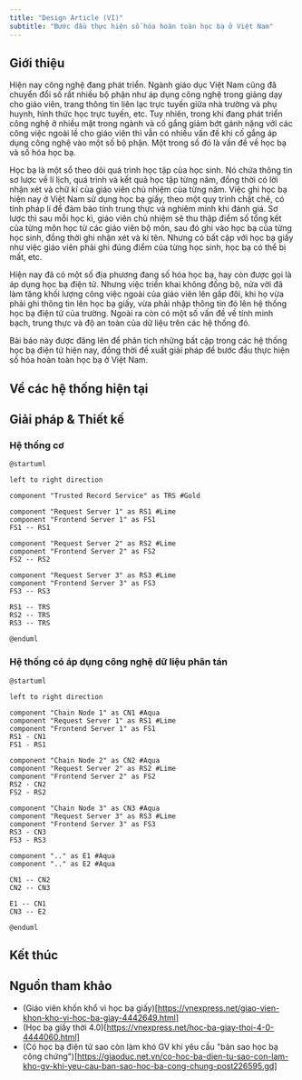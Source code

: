 ```yaml
---
title: "Design Article (VI)"
subtitle: "Bước đầu thực hiện số hóa hoàn toàn học bạ ở Việt Nam"
---
```


## Giới thiệu

Hiện nay công nghệ đang phát triển. Ngành giáo dục Việt Nam cũng đã chuyển đổi số rất nhiều bộ phận như áp dụng công nghệ trong giảng dạy cho giáo viên, trang thông tin liên lạc trực tuyến giữa nhà trường và phụ huynh, hình thức học trực tuyến, etc. Tuy nhiên, trong khi đang phát triển công nghệ ở nhiều mặt trong ngành và cố gắng giảm bớt gánh nặng với các công việc ngoài lề cho giáo viên thì vẫn có nhiều vấn đề khi cố gắng áp dụng công nghệ vào một số bộ phận. Một trong số đó là vấn đề về học bạ và số hóa học bạ.

Học bạ là một sổ theo dõi quá trình học tập của học sinh. Nó chứa thông tin sơ lược về lí lịch, quá trình và kết quả học tập từng năm, đồng thời có lời nhận xét và chữ kí của giáo viên chủ nhiệm của từng năm. Việc ghi học bạ hiện nay ở Việt Nam sử dụng học bạ giấy, theo một quy trình chặt chẽ, có tính pháp lí để đảm bảo tính trung thực và nghiêm minh khi đánh giá. Sơ lược thì sau mỗi học kì, giáo viên chủ nhiệm sẽ thu thập điểm số tổng kết của từng môn học từ các giáo viên bộ môn, sau đó ghi vào học bạ của từng học sinh, đồng thời ghi nhận xét và kí tên. Nhưng có bất cập với học bạ giấy như việc giáo viên phải ghi đúng điểm của từng học sinh, học bạ có thể bị mất, etc.

Hiện nay đã có một số địa phương đang số hóa học bạ, hay còn được gọi là áp dụng học bạ điện tử. Nhưng việc triển khai không đồng bộ, nửa vời đã làm tăng khối lượng công việc ngoài của giáo viên lên gấp đôi, khi họ vừa phải ghi thông tin lên học bạ giấy, vừa phải nhập thông tin đó lên hệ thống học bạ điện tử của trường. Ngoài ra còn có một số vấn đề về tính minh bạch, trung thực và độ an toàn của dữ liệu trên các hệ thống đó.

Bài báo này được đăng lên để phân tích những bất cập trong các hệ thống học bạ điện tử hiện nay, đồng thời đề xuất giải pháp để bước đầu thực hiện số hóa hoàn toàn học bạ ở Việt Nam.

## Về các hệ thống hiện tại

## Giải pháp & Thiết kế

### Hệ thống cơ 

```{.plantuml caption="System architecture without BlockChain"}
@startuml

left to right direction

component "Trusted Record Service" as TRS #Gold

component "Request Server 1" as RS1 #Lime
component "Frontend Server 1" as FS1
FS1 -- RS1

component "Request Server 2" as RS2 #Lime
component "Frontend Server 2" as FS2
FS2 -- RS2

component "Request Server 3" as RS3 #Lime
component "Frontend Server 3" as FS3
FS3 -- RS3

RS1 -- TRS
RS2 -- TRS
RS3 -- TRS

@enduml
```

### Hệ thống có áp dụng công nghệ dữ liệu phân tán

```{.plantuml caption="System architecture with BlockChain"}
@startuml

left to right direction

component "Chain Node 1" as CN1 #Aqua
component "Request Server 1" as RS1 #Lime
component "Frontend Server 1" as FS1
RS1 - CN1
FS1 - RS1

component "Chain Node 2" as CN2 #Aqua
component "Request Server 2" as RS2 #Lime
component "Frontend Server 2" as FS2
RS2 - CN2
FS2 - RS2

component "Chain Node 3" as CN3 #Aqua
component "Request Server 3" as RS3 #Lime
component "Frontend Server 3" as FS3
RS3 - CN3
FS3 - RS3

component ".." as E1 #Aqua
component ".." as E2 #Aqua

CN1 -- CN2
CN2 -- CN3

E1 -- CN1
CN3 -- E2

@enduml
```

## Kết thúc

## Nguồn tham khảo

- (Giáo viên khốn khổ vì học bạ giấy)[https://vnexpress.net/giao-vien-khon-kho-vi-hoc-ba-giay-4442649.html]
- (Học bạ giấy thời 4.0)[https://vnexpress.net/hoc-ba-giay-thoi-4-0-4444060.html]
- (Có học bạ điện tử sao còn làm khó GV khi yêu cầu "bản sao học bạ công chứng")[https://giaoduc.net.vn/co-hoc-ba-dien-tu-sao-con-lam-kho-gv-khi-yeu-cau-ban-sao-hoc-ba-cong-chung-post226595.gd]